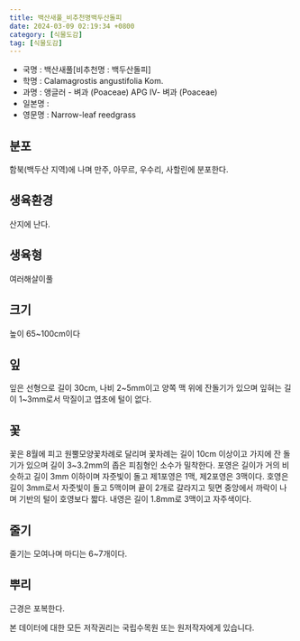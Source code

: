```yaml
---
title: 백산새풀_비추천명백두산돌피
date: 2024-03-09 02:19:34 +0800
category: [식물도감]
tag: [식물도감]
---
```




- 국명 : 백산새풀[비추천명 : 백두산돌피]
- 학명 : Calamagrostis angustifolia Kom.
- 과명 : 앵글러 - 벼과 (Poaceae) APG Ⅳ- 벼과 (Poaceae)
- 일본명 : 
- 영문명 : Narrow-leaf reedgrass


## 분포
함북(백두산 지역)에 나며 만주, 아무르, 우수리, 사할린에 분포한다.
## 생육환경
산지에 난다.
## 생육형
여러해살이풀
## 크기
높이 65~100cm이다
## 잎
잎은 선형으로 길이 30cm, 나비 2~5mm이고 양쪽 맥 위에 잔돌기가 있으며 잎혀는 길이 1~3mm로서 막질이고 엽초에 털이 없다.
## 꽃
꽃은 8월에 피고 원뿔모양꽃차례로 달리며 꽃차례는 길이 10cm 이상이고 가지에 잔 돌기가 있으며 길이 3~3.2mm의 좁은 피침형인 소수가 밀착한다. 포영은 길이가 거의 비슷하고 길이 3mm 이하이며 자줏빛이 돌고 제1포영은 1맥, 제2포영은 3맥이다. 호영은 길이 3mm로서 자줏빛이 돌고 5맥이며 끝이 2개로 갈라지고 뒷면 중앙에서 까락이 나며 기반의 털이 호영보다 짧다. 내영은 길이 1.8mm로 3맥이고 자주색이다.
## 줄기
줄기는 모여나며 마디는 6~7개이다.
## 뿌리
근경은 포복한다.






본 데이터에 대한 모든 저작권리는 국립수목원 또는 원저작자에게 있습니다.

